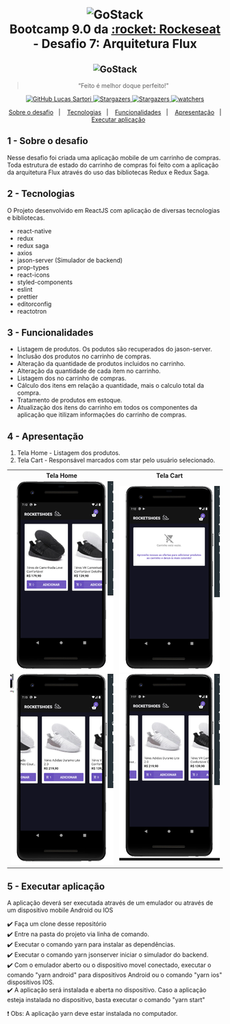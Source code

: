 <h1 align="center" >
  <img alt="GoStack" src="https://rocketseat-cdn.s3-sa-east-1.amazonaws.com/bootcamp-header.png" width="100px" /> <br />
  Bootcamp 9.0 da <a text-decoration="none" href="https://rocketseat.com.br">:rocket: Rockeseat</a> - Desafio 7: Arquitetura Flux
</h1>
<h2 align="center">
    <img alt="GoStack" src="https://facebook.github.io/react-native/img/header_logo.svg" width="120px" />
</h2>

<blockquote align="center">“Feito é melhor doque perfeito!"</blockquote>

<p align="center">
  <a href="https://github.com/lucasssartori?tab=followers">
    <img alt="GitHub Lucas Sartori" src="https://img.shields.io/github/followers/lucasssartori?style=social">
  </a>

  <a href="https://github.com/lucasssartori/bootcampdesafio06/stargazers">
    <img alt="Stargazers" src="https://img.shields.io/github/stars/lucasssartori/bootcampdesafio05?style=social">
  </a>
  <a href="https://github.com/lucasssartori/bootcampdesafio06/forks/">
    <img alt="Stargazers" src="https://img.shields.io/github/forks/lucasssartori/bootcampdesafio05?style=social">
  </a>

  <a href="https://github.com/lucasssartori/bootcampdesafio06/watchers">
    <img alt="watchers" src="https://img.shields.io/github/watchers/lucasssartori/bootcampdesafio05?style=social">
  </a>
</p>

<p align="center">
  <a href="#1---sobre-o-desafio">Sobre o desafio</a>&nbsp;&nbsp;&nbsp;|&nbsp;&nbsp;&nbsp;
  <a href="#2---tecnologias">Tecnologias</a>&nbsp;&nbsp;&nbsp;|&nbsp;&nbsp;&nbsp;
  <a href="#3---funcionalidades">Funcionalidades</a>&nbsp;&nbsp;&nbsp;|&nbsp;&nbsp;&nbsp;
  <a href="#4---apresentação">Apresentação</a>&nbsp;&nbsp;&nbsp;|&nbsp;&nbsp;&nbsp;
  <a href="#5---executar-aplicação">Executar aplicação</a>
</p>

## 1 - Sobre o desafio

Nesse desafio foi criada uma aplicação mobile de um carrinho de compras. Toda estrutura de estado do carrinho de compras foi feito com a aplicação da arquitetura Flux através do uso das bibliotecas Redux e Redux Saga.

## 2 - Tecnologias

O Projeto desenvolvido em ReactJS com aplicação de diversas tecnologias e bibliotecas.

  - react-native
  - redux
  - redux saga
  - axios
  - jason-server (Simulador de backend)
  - prop-types
  - react-icons
  - styled-components
  - eslint
  - prettier
  - editorconfig
  - reactotron

## 3 - Funcionalidades

  - Listagem de produtos. Os podutos são recuperados do jason-server.
  - Inclusão dos produtos no carrinho de compras.
  - Alteração da quantidade de produtos incluidos no carrinho.
  - Alteração da quantidade de cada item no carrinho.
  - Listagem dos no carrinho de compras.
  - Cálculo dos itens em relação a quantidade, mais o calculo total da compra.
  - Tratamento de produtos em estoque.
  - Atualização dos itens do carrinho em todos os componentes da aplicação que itilizam informações do carrinho de compras.

## 4 - Apresentação

<ol>
  <li>Tela Home - Listagem dos produtos.</li>
  <li>Tela Cart - Responsável marcados com star pelo usuário selecionado.</li>
</ol>
<table style="width:100%">
  <tr>
    <th>Tela Home</th>
    <th>Tela Cart</th>
  </tr>
  <tr align="center">
    <td>
      <img alt="Tela Home" src="./imagens/Tela1.png" width="250px"/>
      <img alt="Tela Home" src="./imagens/Tela2.png" width="250px"/>
    </td>
    <td>
      <img alt="Tela Cart" src="./imagens/Tela3.png" width="250px"/>
      <img alt="Tela Cart" src="./imagens/Tela4.png" width="250px"/>
      </td>
  </tr>
</table>

## 5 - Executar aplicação

<p>A aplicação deverá ser executada através de um emulador ou através de um dispositivo mobile Android ou IOS</p>

:heavy_check_mark: Faça um clone desse repositório <br />
:heavy_check_mark: Entre na pasta do projeto via linha de comando. <br />
:heavy_check_mark: Executar o comando yarn para instalar as dependências. <br />
:heavy_check_mark: Executar o comando yarn jsonserver iniciar o simulador do backend. <br />
:heavy_check_mark: Com o emulador aberto ou o dispositivo movel conectado, executar o comando "yarn android" para dispositivos Android ou o comando "yarn ios" dispositivos IOS. <br />
:heavy_check_mark: A aplicação será instalada e aberta no dispositivo. Caso a aplicação esteja instalada no dispositivo, basta executar o comando "yarn start" <br />

:heavy_exclamation_mark: Obs: A aplicação yarn deve estar instalada no computador.

